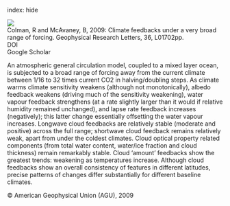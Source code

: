 index: hide

<div class="Citation">
    <div class="Citation-thumb CitationThumb-linked"  data-href="https://doi.org/10.1029/2008gl036268">
      <img src="https://static.claimspace.cloud/climate-study-static/refs/thumbs/12/Colman_and_McAvaney_2009-thumb.png" />
    </div>

  <div class="Citation-body">
    <div class="Citation-text">Colman, R and McAvaney, B, 2009: Climate feedbacks under a very broad range of forcing. <span class="Article-journal">Geophysical Research Letters, </span><span class="Article-volume">36, </span>L01702pp.</div>
    <div class="Citation-links">
      <div class="CitationLink" data-href="https://doi.org/10.1029/2008gl036268">
        <div class="CitationLink-icon CitationLink-Doi"></div>
        <div class="CitationLink-text">DOI</div>
      </div>
      <div class="CitationLink" data-href="https://scholar.google.com/scholar?q=10.1029/2008gl036268">
        <div class="CitationLink-icon CitationLink-Scholar"></div>
        <div class="CitationLink-text">Google Scholar</div>
      </div>
    </div>
  </div>
</div>

An atmospheric general circulation model, coupled to a mixed layer ocean, is subjected to a broad range of forcing away from the current climate between 1/16 to 32 times current CO2 in halving/doubling steps. As climate warms climate sensitivity weakens (although not monotonically), albedo feedback weakens (driving much of the sensitivity weakening), water vapour feedback strengthens (at a rate slightly larger than it would if relative humidity remained unchanged), and lapse rate feedback increases (negatively); this latter change essentially offsetting the water vapour increases. Longwave cloud feedbacks are relatively stable (moderate and positive) across the full range; shortwave cloud feedback remains relatively weak, apart from under the coldest climates. Cloud optical property related components (from total water content, water/ice fraction and cloud thickness) remain remarkably stable. Cloud ‘amount’ feedbacks show the greatest trends: weakening as temperatures increase. Although cloud feedbacks show an overall consistency of features in different latitudes, precise patterns of changes differ substantially for different baseline climates.

<div class="Citation-copy">
&copy; American Geophysical Union (AGU), 2009
</div>